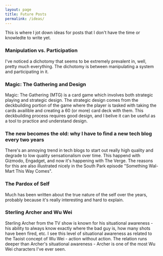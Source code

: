 ```yaml
---
layout: page
title: Future Posts 
permalink: /ideas/
---
```


This is where I jot down ideas for posts that I don't have the time or knowledte to write yet.

### Manipulation vs. Participation

I've noticed a dichotomy that seems to be extremely prevalent in, well, pretty much
everything. The dichotomy is between manipulating a system and participating in it.

### Magic: The Gathering and Design

Magic: The Gathering (MTG) is a card game which involves both strategic playing and
strategic design. The strategic design comes from the deckbuilding portion of the game
where the player is tasked with taking the cards availible and creating a 60 (or more)
card deck with them. This deckbuilding process requires good design, and I belive it can
be useful as a tool to practice and understand design.

### The new becomes the old: why I have to find a new tech blog every two years

There's an annoying trend in tech blogs to start out really high quality and degrade to
low quality sensationalism over time. This happend with Gizmodo, Engadget, and now it's
happening with The Verge. The reasons for this are also illustrated nicely in the South
Park episode "Something Wal-Mart This Way Comes".

### The Pardox of Self

Much has been written about the true nature of the self over the years, probably because
it's really interesting and hard to explain.

### Sterling Archer and Wu Wei

Sterling Archer from the TV show is known for his situational awareness - his ability to
always know exactly where the bad guy is, how many shots have been fired, etc. I see this
level of situational awareness as related to the Taoist concept of Wu Wei - action without
action. The relation runs deeper than Archer's situational awareness - Archer is one of
the most Wu Wei characters I've ever seen. 
